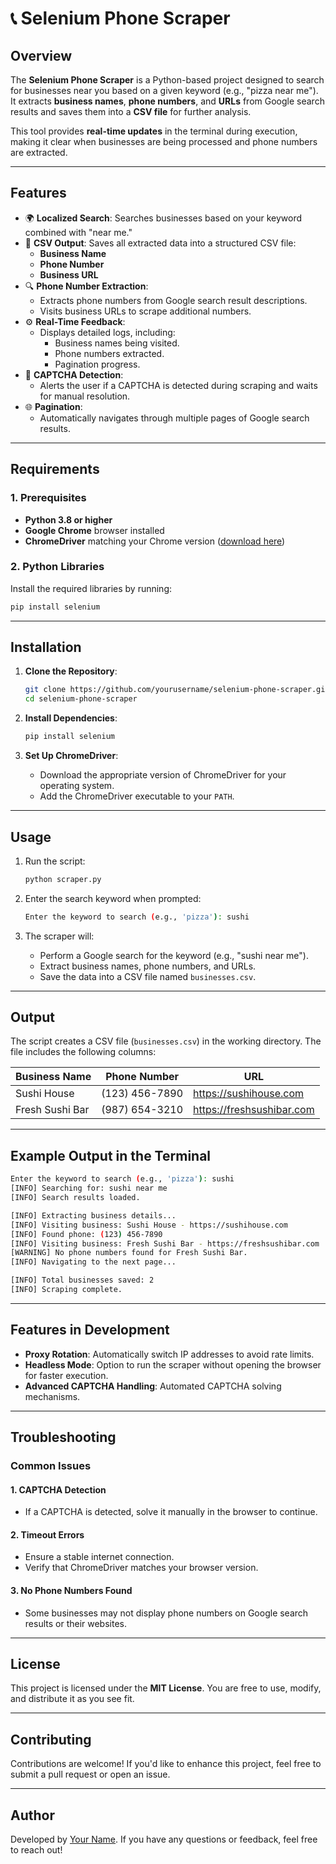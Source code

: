 
# 📞 Selenium Phone Scraper

## Overview

The **Selenium Phone Scraper** is a Python-based project designed to search for businesses near you based on a given keyword (e.g., "pizza near me"). It extracts **business names**, **phone numbers**, and **URLs** from Google search results and saves them into a **CSV file** for further analysis.

This tool provides **real-time updates** in the terminal during execution, making it clear when businesses are being processed and phone numbers are extracted.

---

## Features

- 🌍 **Localized Search**: Searches businesses based on your keyword combined with "near me."
- 📄 **CSV Output**: Saves all extracted data into a structured CSV file:
  - **Business Name**
  - **Phone Number**
  - **Business URL**
- 🔍 **Phone Number Extraction**:
  - Extracts phone numbers from Google search result descriptions.
  - Visits business URLs to scrape additional numbers.
- ⚙️ **Real-Time Feedback**:
  - Displays detailed logs, including:
    - Business names being visited.
    - Phone numbers extracted.
    - Pagination progress.
- 🔐 **CAPTCHA Detection**:
  - Alerts the user if a CAPTCHA is detected during scraping and waits for manual resolution.
- 🌐 **Pagination**:
  - Automatically navigates through multiple pages of Google search results.

---

## Requirements

### **1. Prerequisites**
- **Python 3.8 or higher**
- **Google Chrome** browser installed
- **ChromeDriver** matching your Chrome version ([download here](https://chromedriver.chromium.org/downloads))

### **2. Python Libraries**
Install the required libraries by running:
```bash
pip install selenium
```

---

## Installation

1. **Clone the Repository**:
   ```bash
   git clone https://github.com/yourusername/selenium-phone-scraper.git
   cd selenium-phone-scraper
   ```

2. **Install Dependencies**:
   ```bash
   pip install selenium
   ```

3. **Set Up ChromeDriver**:
   - Download the appropriate version of ChromeDriver for your operating system.
   - Add the ChromeDriver executable to your `PATH`.

---

## Usage

1. Run the script:
   ```bash
   python scraper.py
   ```

2. Enter the search keyword when prompted:
   ```bash
   Enter the keyword to search (e.g., 'pizza'): sushi
   ```

3. The scraper will:
   - Perform a Google search for the keyword (e.g., "sushi near me").
   - Extract business names, phone numbers, and URLs.
   - Save the data into a CSV file named `businesses.csv`.

---

## Output

The script creates a CSV file (`businesses.csv`) in the working directory. The file includes the following columns:

| Business Name       | Phone Number       | URL                        |
|---------------------|--------------------|----------------------------|
| Sushi House         | (123) 456-7890    | https://sushihouse.com     |
| Fresh Sushi Bar     | (987) 654-3210    | https://freshsushibar.com  |

---

## Example Output in the Terminal

```bash
Enter the keyword to search (e.g., 'pizza'): sushi
[INFO] Searching for: sushi near me
[INFO] Search results loaded.

[INFO] Extracting business details...
[INFO] Visiting business: Sushi House - https://sushihouse.com
[INFO] Found phone: (123) 456-7890
[INFO] Visiting business: Fresh Sushi Bar - https://freshsushibar.com
[WARNING] No phone numbers found for Fresh Sushi Bar.
[INFO] Navigating to the next page...

[INFO] Total businesses saved: 2
[INFO] Scraping complete.
```

---

## Features in Development

- **Proxy Rotation**: Automatically switch IP addresses to avoid rate limits.
- **Headless Mode**: Option to run the scraper without opening the browser for faster execution.
- **Advanced CAPTCHA Handling**: Automated CAPTCHA solving mechanisms.

---

## Troubleshooting

### Common Issues

#### 1. **CAPTCHA Detection**
   - If a CAPTCHA is detected, solve it manually in the browser to continue.

#### 2. **Timeout Errors**
   - Ensure a stable internet connection.
   - Verify that ChromeDriver matches your browser version.

#### 3. **No Phone Numbers Found**
   - Some businesses may not display phone numbers on Google search results or their websites.

---

## License

This project is licensed under the **MIT License**. You are free to use, modify, and distribute it as you see fit.

---

## Contributing

Contributions are welcome! If you'd like to enhance this project, feel free to submit a pull request or open an issue.

---

## Author

Developed by [Your Name](https://github.com/yourusername). If you have any questions or feedback, feel free to reach out!

